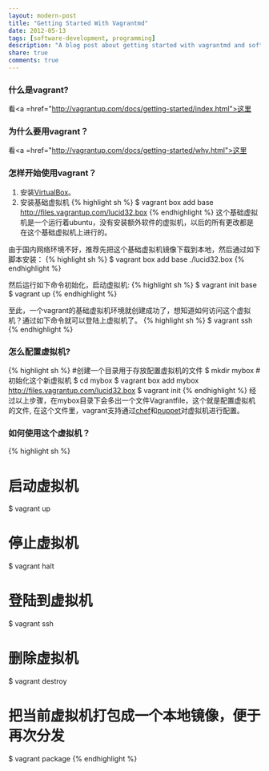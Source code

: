 ```yaml
---
layout: modern-post
title: "Getting Started With Vagrantmd"
date: 2012-05-13
tags: [software-development, programming]
description: "A blog post about getting started with vagrantmd and software development."
share: true
comments: true
---
```



### 什么是vagrant?   
  看<a =href="http://vagrantup.com/docs/getting-started/index.html">这里</a>
### 为什么要用vagrant？ 
  看<a =href="http://vagrantup.com/docs/getting-started/why.html">这里</a>

### 怎样开始使用vagrant？
1. 安装<a href="https://www.virtualbox.org/">VirtualBox</a>。
2. 安装基础虚拟机
{% highlight sh %}
$ vagrant box add base http://files.vagrantup.com/lucid32.box
{% endhighlight %}
这个基础虚拟机是一个运行着ubuntu，没有安装额外软件的虚拟机，以后的所有更改都是在这个基础虚拟机上进行的。

由于国内网络环境不好，推荐先把这个基础虚拟机镜像下载到本地，然后通过如下脚本安装：
{% highlight sh %}
$ vagrant box add base ./lucid32.box
{% endhighlight %}

然后运行如下命令初始化，启动虚拟机:
{% highlight sh %}
$ vagrant init base
$ vagrant up
{% endhighlight %}

至此，一个vagrant的基础虚拟机环境就创建成功了，想知道如何访问这个虚拟机？通过如下命令就可以登陆上虚拟机了。
{% highlight sh %}
$ vagrant ssh
{% endhighlight %}   

### 怎么配置虚拟机?
{% highlight sh %}
#创建一个目录用于存放配置虚拟机的文件
$ mkdir mybox 
#初始化这个新虚拟机
$ cd mybox 
$ vagrant box add mybox http://files.vagrantup.com/lucid32.box
$ vagrant init
{% endhighlight %}
经过以上步骤，在mybox目录下会多出一个文件Vagrantfile，这个就是配置虚拟机的文件, 在这个文件里，vagrant支持通过<a href="http://www.opscode.com/">chef</a>和<a href="http://puppetlabs.com/">puppet</a>对虚拟机进行配置。  

### 如何使用这个虚拟机？  
{% highlight sh %}
# 启动虚拟机
$ vagrant up
# 停止虚拟机
$ vagrant halt
# 登陆到虚拟机
$ vagrant ssh
# 删除虚拟机
$ vagrant destroy
# 把当前虚拟机打包成一个本地镜像，便于再次分发
$ vagrant package
{% endhighlight %}
